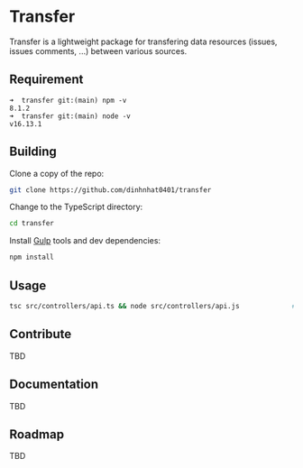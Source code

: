 
# Transfer

Transfer is a lightweight package for transfering data resources (issues, issues comments, ...) between various sources. 

## Requirement

```
➜  transfer git:(main) npm -v
8.1.2
➜  transfer git:(main) node -v
v16.13.1
```

## Building

Clone a copy of the repo:

```bash
git clone https://github.com/dinhnhat0401/transfer
```

Change to the TypeScript directory:

```bash
cd transfer
```

Install [Gulp](https://gulpjs.com/) tools and dev dependencies:

```bash
npm install
```


## Usage

```bash
tsc src/controllers/api.ts && node src/controllers/api.js             # create js file from ts file then execute js file
```

## Contribute

TBD

## Documentation

TBD

## Roadmap

TBD
